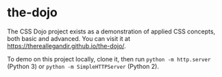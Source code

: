 # the-dojo

The CSS Dojo project exists as a demonstration of applied CSS concepts,
both basic and advanced. You can visit it at https://thereallegandir.github.io/the-dojo/.

To demo on this project locally, clone it, then run `python -m http.server` (Python 3) or `python -m SimpleHTTPServer` (Python 2).
